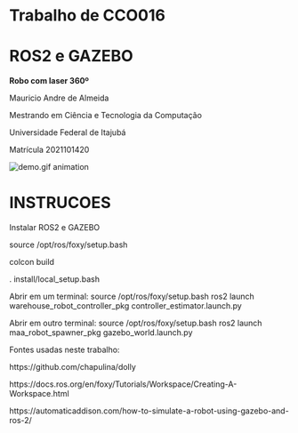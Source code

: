 # Trabalho de CCO016
# ROS2 e GAZEBO

<b>Robo com laser 360º</b>

<p>Mauricio Andre de Almeida</p>
<p>Mestrando em Ciência e Tecnologia da Computação</p>
<p>Universidade Federal de Itajubá</p>
<p>Matrícula 2021101420</p>

![demo.gif animation](resources/maa_robot2.gif)

INSTRUCOES
===========

Instalar ROS2 e GAZEBO

source /opt/ros/foxy/setup.bash

colcon build

. install/local_setup.bash

Abrir em um terminal:
source /opt/ros/foxy/setup.bash
ros2 launch warehouse_robot_controller_pkg controller_estimator.launch.py

Abrir em outro terminal:
source /opt/ros/foxy/setup.bash
ros2 launch maa_robot_spawner_pkg gazebo_world.launch.py

Fontes usadas neste trabalho:

<p>https://github.com/chapulina/dolly</p>
<p>https://docs.ros.org/en/foxy/Tutorials/Workspace/Creating-A-Workspace.html</p>
<p>https://automaticaddison.com/how-to-simulate-a-robot-using-gazebo-and-ros-2/</p>

